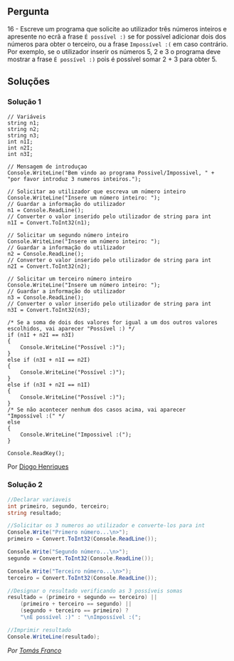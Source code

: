 ## Pergunta

16 - Escreve um programa que solicite ao utilizador três números inteiros e
apresente no ecrã a frase `É possível :)` se for possível adicionar dois dos
números para obter o terceiro, ou a frase `Impossível :(` em caso contrário.
Por exemplo, se o utilizador inserir os números 5, 2 e 3 o programa deve
mostrar a frase `É possível :)` pois é possível somar 2 + 3 para obter 5.

## Soluções

### Solução 1

```Csharp
// Variáveis
string n1;
string n2;
string n3;
int n1I;
int n2I;
int n3I;

// Mensagem de introduçao
Console.WriteLine("Bem vindo ao programa Possivel/Impossivel, " +
"por favor introduz 3 numeros inteiros.");

// Solicitar ao utilizador que escreva um número inteiro
Console.WriteLine("Insere um número inteiro: ");
// Guardar a informação do utilizador
n1 = Console.ReadLine();
// Converter o valor inserido pelo utilizador de string para int
n1I = Convert.ToInt32(n1);

// Solicitar um segundo número inteiro
Console.WriteLine("Insere um número inteiro: ");
// Guardar a informação do utilizador
n2 = Console.ReadLine();
// Converter o valor inserido pelo utilizador de string para int
n2I = Convert.ToInt32(n2);

// Solicitar um terceiro número inteiro
Console.WriteLine("Insere um número inteiro: ");
// Guardar a informação do utilizador
n3 = Console.ReadLine();
// Converter o valor inserido pelo utilizador de string para int
n3I = Convert.ToInt32(n3);

/* Se a soma de dois dos valores for igual a um dos outros valores
escolhidos, vai aparecer "Possível :) */
if (n1I + n2I == n3I)
{
    Console.WriteLine("Possível :)");
}
else if (n3I + n1I == n2I)
{
    Console.WriteLine("Possível :)");
}
else if (n3I + n2I == n1I)
{
    Console.WriteLine("Possível :)");
}
/* Se não acontecer nenhum dos casos acima, vai aparecer 
"Impossível :(" */
else
{
    Console.WriteLine("Impossivel :(");
}

Console.ReadKey();
````


Por [Diogo Henriques](https://github.com/diogo-h)

### Solução 2

```cs
//Declarar variaveis
int primeiro, segundo, terceiro;
string resultado;

//Solicitar os 3 numeros ao utilizador e converte-los para int
Console.Write("Primero número...\n>");
primeiro = Convert.ToInt32(Console.ReadLine());

Console.Write("Segundo número...\n>");
segundo = Convert.ToInt32(Console.ReadLine());

Console.Write("Terceiro número...\n>");
terceiro = Convert.ToInt32(Console.ReadLine());

//Designar o resultado verificando as 3 possíveis somas 
resultado = (primeiro + segundo == terceiro) ||
    (primeiro + terceiro == segundo) ||
    (segundo + terceiro == primeiro) ?
    "\nÉ possível :)" : "\nImpossível :(";

//Imprimir resultado
Console.WriteLine(resultado);
```

*Por [Tomás Franco](https://github.com/ThomasFranque)*